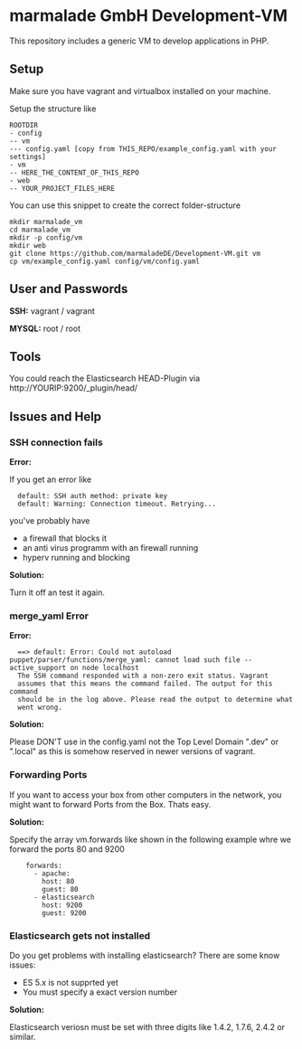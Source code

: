 # marmalade GmbH Development-VM
This repository includes a generic VM to develop applications in PHP.

## Setup

Make sure you have vagrant and virtualbox installed on your machine.

Setup the structure like

``` 
ROOTDIR
- config
-- vm
--- config.yaml [copy from THIS_REPO/example_config.yaml with your settings]
- vm
-- HERE_THE_CONTENT_OF_THIS_REPO
- web
-- YOUR_PROJECT_FILES_HERE
``` 

You can use this snippet to create the correct folder-structure

```
mkdir marmalade_vm
cd marmalade_vm
mkdir -p config/vm
mkdir web
git clone https://github.com/marmaladeDE/Development-VM.git vm
cp vm/example_config.yaml config/vm/config.yaml
```

## User and Passwords

__SSH:__ vagrant / vagrant

__MYSQL:__ root / root

## Tools
You could reach the Elasticsearch HEAD-Plugin via http://YOURIP:9200/_plugin/head/

## Issues and Help

### SSH connection fails

__Error:__

If you get an error like
``` 
  default: SSH auth method: private key
  default: Warning: Connection timeout. Retrying...
``` 
you've probably have

* a firewall that blocks it
* an anti virus programm with an firewall running
* hyperv running and blocking

__Solution:__

Turn it off an test it again.

### merge_yaml Error

__Error:__

``` 
  ==> default: Error: Could not autoload puppet/parser/functions/merge_yaml: cannot load such file -- active_support on node localhost
  The SSH command responded with a non-zero exit status. Vagrant
  assumes that this means the command failed. The output for this command
  should be in the log above. Please read the output to determine what
  went wrong.
```

__Solution:__

Please DON'T use in the config.yaml not the Top Level Domain ".dev" or ".local" as this is somehow reserved in newer versions of vagrant.

### Forwarding Ports ###

If you want to access your box from other computers in the network, you might want to forward Ports from the Box.
Thats easy.

__Solution:__

Specify the array vm.forwards like shown in the following example whre we forward the ports 80 and 9200
```
    forwards:
      - apache:
        host: 80
        guest: 80
      - elasticsearch
        host: 9200
        guest: 9200
```

### Elasticsearch gets not installed ###

Do you get problems with installing elasticsearch? There are some know issues:

* ES 5.x is not supprted yet
* You must specify a exact version number

__Solution:__ 

Elasticsearch veriosn must be set with three digits like 1.4.2, 1.7.6, 2.4.2 or similar.
